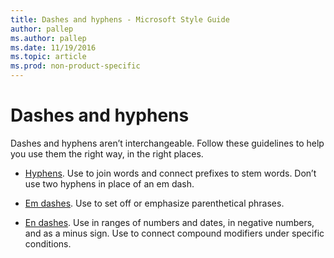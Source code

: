 ```yaml
---
title: Dashes and hyphens - Microsoft Style Guide
author: pallep
ms.author: pallep
ms.date: 11/19/2016
ms.topic: article
ms.prod: non-product-specific
---
```


# Dashes and hyphens

Dashes and hyphens aren’t interchangeable. Follow these guidelines to help you use them the right way, in the right places.

  - [Hyphens](/style-guide/punctuation/dashes-hyphens/hyphens). Use to join words and connect prefixes to stem words. Don’t use two hyphens in place of an em dash.  
  
  - [Em dashes](/style-guide/punctuation/dashes-hyphens/emes). Use to set off or emphasize parenthetical phrases.  
  
  - [En dashes](/style-guide/punctuation/dashes-hyphens/enes).
    Use in ranges of numbers and dates, in negative numbers, and as a minus
    sign. Use to connect compound modifiers under specific conditions.
